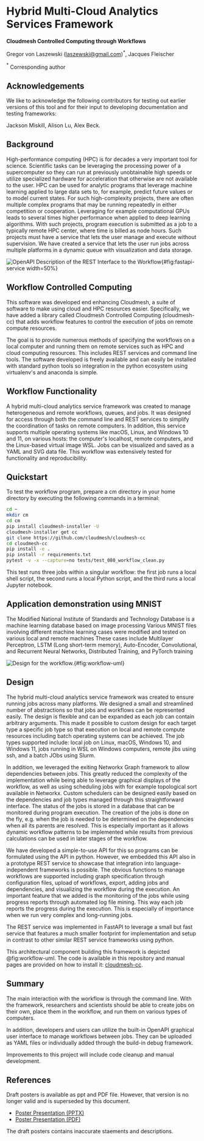 # Hybrid Multi-Cloud Analytics Services Framework

**Cloudmesh Controlled Computing through Workflows**

Gregor von Laszewski (laszewski@gmail.com)$^*$,
Jacques Fleischer

$^*$ Corresponding author

## Acknowledgements

We like to acknowledge the following contributors for testing out earlier versions of this tool and 
for their input to developing documentation and testing frameworks:

Jackson Miskill,
Alison Lu,
Alex Beck.

## Background

High-performance computing (HPC) is for decades a very important
tool for science. Scientific tasks can be leveraging the processing power of a supercomputer so they can 
run at previously unobtainable high speeds or utilize specialized hardware for acceleration that otherwise are not available to the user. HPC can be used for
analytic programs that leverage machine learning applied to large data sets to,
for example, predict future values or to model current states. For such
high-complexity projects, there are often multiple complex programs
that may be running repeatedly in either competition or cooperation. Leveraging for example computational GPUs
leads to several times higher performance when applied to deep
learning algorithms. With such projects, program execution is
submitted as a job to a typically remote HPC center, where time is billed as node hours. Such projects must have a service that lets the user
manage and execute without supervision. We have created a service that
lets the user run jobs across multiple platforms in a dynamic queue
with visualization and data storage.

![OpenAPI Description of the REST Interface to the Workflow](images/fastapi-service.png){#fig:fastapi-service width=50%}


## Workflow Controlled Computing

This software was developed end enhancing Cloudmesh, a suite of software to make using cloud and HPC resources easier. Specifically, we have added 
a library called Cloudmesh Controlled Computing (cloudmesh-cc) that adds workflow features to control the execution of jobs on remote compute resources.

The goal is to provide numerous methods of specifying the workflows on a local computer and running them on remote services such as HPC and cloud computing resources. This includes REST services and command line tools. The software developed is freely available and can easily be installed with standard python tools so integration in the python ecosystem using virtualenv's and anaconda is simple.


## Workflow Functionality

A hybrid multi-cloud analytics service framework was created to manage
heterogeneous and remote workflows, queues, and jobs. It was designed
for access through both the command line and REST services
to simplify the coordination of tasks on remote computers. In
addition, this service supports multiple operating systems like macOS,
Linux, and Windows 10 and 11, on various hosts: the computer's
localhost, remote computers, and the Linux-based virtual image WSL.
Jobs can be visualized and saved as a YAML and SVG data file. This
workflow was extensively tested for functionality and reproducibility.

## Quickstart

To test the workflow program, prepare a cm directory in your home
directory by executing the following commands in a terminal:

```bash
cd ~
mkdir cm
cd cm
pip install cloudmesh-installer -U
cloudmesh-installer get cc
git clone https://github.com/cloudmesh/cloudmesh-cc
cd cloudmesh-cc
pip install -e .
pip install -r requirements.txt
pytest -v -x --capture=no tests/test_080_workflow_clean.py
```

This test runs three jobs within a singular workflow: the first job runs a
local shell script, the second runs a local Python script, and the third
runs a local Jupyter notebook.

## Application demonstration using MNIST

The Modified National Institute of Standards and Technology Database
is a machine learning database based on image processing Various MNIST
files involving different machine learning cases were modified and
tested on various local and remote machines These cases include
Multilayer Perceptron, LSTM (Long short-term
memory), Auto-Encoder, Convolutional, and Recurrent Neural
Networks, Distributed Training, and PyTorch training

![Design for the workflow.](images/workflow-uml.png){#fig:workflow-uml}

## Design

The hybrid multi-cloud analytics service framework was
created to ensure running jobs across
many platforms. We designed a small and streamlined number of abstractions so that jobs and workflows can be represented easily. The design is flexible and can be expanded as each job can contain arbitrary arguments. This made it possible to custom design for each target type a specific job type so that execution on local and remote compute resources including batch operating systems can be achieved. The job types supported include:
local job on Linux, macOS, Windows 10, and Windows 11, jobs running in WSL on Windows computers, remote jibs using ssh, and a batch JObs using Slurm.



In addition, we leveraged the exiting Networkx Graph framework to allow dependencies between jobs. This greatly reduced the complexity of the implementation while being able to leverage graphical displays of the workflow, as well as using scheduling jobs with for example topological sort available in Networkx. Custom schedulers can be designed easily based on the dependencies and job types managed through this straightforward interface. The status of the jobs is stored in a database that can be monitored during program execution. The creation of the jobs is done on the fly, e.g. when the job is needed to be determined on the dependencies when all its parents are resolved. This is especially important as it allows dynamic workflow patterns to be implemented while results from previous calculations can be used in later stages of the workflow. 

We have developed a simple-to-use API for this so programs can be formulated using the API in python. However, we embedded this API also in a prototype REST service to showcase that integration into language-independent frameworks is possible. The obvious functions to manage workflows are supported including graph specification through configuration files, upload of workflows, export, adding jobs and dependencies, and visualizing the workflow during the execution. An important feature that we added is the monitoring of the jobs while using progress reports through automated log file mining. This way each job reports the progress during the execution. This is especially of importance when we run very complex and long-running jobs.


The REST service was implemented in FastAPI to leverage a small but fast service that features a much smaller footprint for implementation and setup in contrast to other similar REST service frameworks using python.

This architectural component building this framework is depicted  @fig:workflow-uml.
The code is available in this repository and manual pages are provided on how to install it:
[cloudmesh-cc](https://github.com/cloudmesh/cloudmesh-cc).

## Summary

The main interaction with the workflow is through the command line.
With the framework, researchers and scientists should be able to
create jobs on their own, place them in the workflow, and run them on
various types of computers.

In addition, developers and users can utilize the built-in OpenAPI 
graphical user interface to manage
workflows between jobs. They can be uploaded as YAML files or individually 
added through the build-in debug framework.

Improvements to this project will include code cleanup and manual development.

## References

Draft posters is available as ppt and PDF file. However, that version is no longer valid and is superseded by this document. 

* [Poster Presentation (PPTX)](https://github.com/cloudmesh/cloudmesh-cc/raw/main/documents/analytics-service.pptx)
* [Poster Presentation (PDF)](https://github.com/cloudmesh/cloudmesh-cc/raw/main/documents/analytics-service.pdf)

The draft posters contains inaccurate staements and descriptions.



